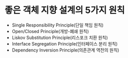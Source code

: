 # 좋은 객체 지향 설계의 5가지 원칙
- Single Responsibility Principle(단일 책임 원칙)
- Open/Closed Principle(개방-폐쇄 원칙)
- Liskov Substitution Principle(리스포크 치환 원칙)
- Interface Segregation Principle(인터페이스 분리 원칙)
- Dependency Inversion Principle(의존관계 역전의 원칙)
